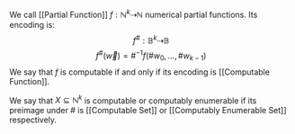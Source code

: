 We call [[Partial Function]] $f:\mathbb{N}^{k}\dashrightarrow \mathbb{N}$ numerical partial functions. 
Its encoding is:
$$
f^{\#}:\mathbb{B}^{k}\dashrightarrow \mathbb{B}
$$
$$
f^{\#}(\vec{w})=\#^{-1}f(\#w_{0},\dots,\#w_{k-1})
$$
We say that $f$ is computable if and only if its encoding is [[Computable Function]].

We say that $X\subseteq \mathbb{N}^{k}$ is computable or computably enumerable if its preimage under $\#$ is [[Computable Set]] or [[Computably Enumerable Set]] respectively.

